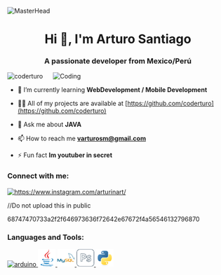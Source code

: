 ![MasterHead](https://user-images.githubusercontent.com/74038190/225813708-98b745f2-7d22-48cf-9150-083f1b00d6c9.gif)
<h1 align="center">Hi 👋, I'm Arturo Santiago</h1>
<h3 align="center">A passionate developer from Mexico/Perú</h3>
<img align="right" alt="Coding" width="400" src="https://media.giphy.com/media/8dPbkqUb2p5XTvIXLx/giphy.gif">

<p align="left"> <img src="https://komarev.com/ghpvc/?username=coderturo&label=Profile%20views&color=0e75b6&style=flat" alt="coderturo" /> </p>



- 🌱 I’m currently learning **WebDevelopment / Mobile Development**

- 👨‍💻 All of my projects are available at [https://github.com/coderturo](https://github.com/coderturo)

- 💬 Ask me about **JAVA**

- 📫 How to reach me **varturosm@gmail.com**

- ⚡ Fun fact **Im youtuber in secret**

<h3 align="left">Connect with me:</h3>
<p align="left">
<a href="https://instagram.com/https://www.instagram.com/arturinart/" target="blank"><img align="center" src="https://raw.githubusercontent.com/rahuldkjain/github-profile-readme-generator/master/src/images/icons/Social/instagram.svg" alt="https://www.instagram.com/arturinart/" height="30" width="40" /></a>
</p>

//Do not upload this in public

68747470733a2f2f646973636f72642e67672f4a56546132796870

<h3 align="left">Languages and Tools:</h3>
<p align="left"> <a href="https://www.arduino.cc/" target="_blank" rel="noreferrer"> <img src="https://cdn.worldvectorlogo.com/logos/arduino-1.svg" alt="arduino" width="40" height="40"/> </a> <a href="https://www.java.com" target="_blank" rel="noreferrer"> <img src="https://raw.githubusercontent.com/devicons/devicon/master/icons/java/java-original.svg" alt="java" width="40" height="40"/> </a> <a href="https://www.mysql.com/" target="_blank" rel="noreferrer"> <img src="https://raw.githubusercontent.com/devicons/devicon/master/icons/mysql/mysql-original-wordmark.svg" alt="mysql" width="40" height="40"/> </a> <a href="https://www.photoshop.com/en" target="_blank" rel="noreferrer"> <img src="https://raw.githubusercontent.com/devicons/devicon/master/icons/photoshop/photoshop-line.svg" alt="photoshop" width="40" height="40"/> </a> <a href="https://www.python.org" target="_blank" rel="noreferrer"> <img src="https://raw.githubusercontent.com/devicons/devicon/master/icons/python/python-original.svg" alt="python" width="40" height="40"/> </a> </p>
